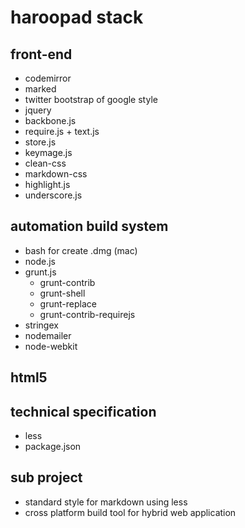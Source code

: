 # haroopad stack

## front-end
* codemirror
* marked
* twitter bootstrap of google style
* jquery
* backbone.js
* require.js + text.js
* store.js
* keymage.js
* clean-css
* markdown-css
* highlight.js
* underscore.js

## automation build system
* bash for create .dmg (mac)
* node.js
* grunt.js
  - grunt-contrib
  - grunt-shell
  - grunt-replace
  - grunt-contrib-requirejs
* stringex
* nodemailer
* node-webkit

## html5

## technical specification
* less
* package.json


## sub project
* standard style for markdown using less
* cross platform build tool for hybrid web application